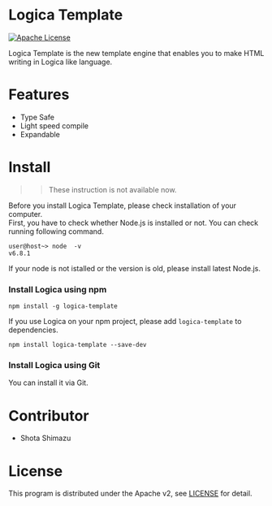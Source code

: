 # Logica Template
[![Apache License](http://img.shields.io/badge/license-Apache-blue.svg?style=flat)](LICENSE)



Logica Template is the new template engine that enables you to make HTML writing in Logica like language.


# Features
- Type Safe
- Light speed compile
- Expandable  


# Install

>> These instruction is not available now.

Before you install Logica Template, please check installation of your computer.  
First, you have to check whether Node.js is installed or not. You can check running following command.

```
user@host~> node  -v
v6.8.1

```

If your node is not istalled or the version is old, please install latest Node.js.


### Install Logica using npm
```
npm install -g logica-template
```
If you use Logica on your npm project, please add `logica-template` to dependencies.

```
npm install logica-template --save-dev
```


### Install Logica using Git

You can install it via Git.


# Contributor

- Shota Shimazu

# License
This program is distributed under the Apache v2, see [LICENSE](LICENSE) for detail.

